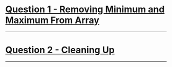 # [Question 1 - Removing Minimum and Maximum From Array](https://leetcode.com/problems/removing-minimum-and-maximum-from-array/submissions/)
---
# [Question 2 - Cleaning Up](https://www.codechef.com/problems/CLEANUP)
---
